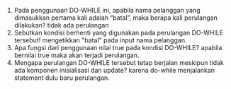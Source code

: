 1. Pada penggunaan DO-WHILE ini, apabila nama pelanggan yang dimasukkan pertama kali
adalah “batal”, maka berapa kali perulangan dilakukan?
tidak ada perulangan
2. Sebutkan kondisi berhenti yang digunakan pada perulangan DO-WHILE tersebut!
mengetikkan "batal" pada input nama pelanggan.
3. Apa fungsi dari penggunaan nilai true pada kondisi DO-WHILE?
apabila bernilai true maka akan terjadi perulangan.
4. Mengapa perulangan DO-WHILE tersebut tetap berjalan meskipun tidak ada komponen
inisialisasi dan update?
karena do-while menjalankan statement dulu baru perulangan.